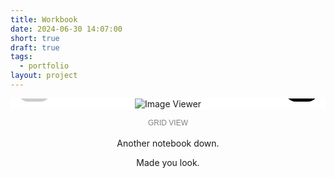 ```yaml
---
title: Workbook
date: 2024-06-30 14:07:00
short: true
draft: true
tags:
  - portfolio
layout: project
---
```


<style>
    .workbook-project .image-container {
        position: relative;
        display: flex;
        flex-direction: column;
        align-items: center;
        justify-content: center;
        width: 100%;
        max-width: 522px;
        max-height: 80vh;
        background-color: white;
        margin-top: 12px;
        transition: height 0.3s ease;
        overflow: hidden; /* Hide the scrollbar */
        height: auto;
    }
    .workbook-project img {
        max-width: 100%;
        max-height: 100% !important;
        border: none !important;
        box-shadow: none !important;
    }
    .workbook-project .controls {
        touch-action: manipulation;
        display: flex;
        justify-content: space-between;
        width: 100%;
        position: absolute;
        bottom: 12px;
    }
    .workbook-project button {
        padding: 12px 14px;
        border: none;
        border-radius: 1rem;
        background-color: #000;
        color: white;
        cursor: pointer;
        font-size: 16px;
        margin: auto 12px;
        font-size: 24px;
    }
    .workbook-project button:disabled {
        background-color: #ccc;
        cursor: not-allowed;
    }
    .workbook-project #grid-view {
        display: none;
        flex-wrap: wrap;
        justify-content: center;
        width: 100%;
        overflow-y: auto; /* Allow scrolling in grid view */
    }
    .workbook-project .grid-item {
        margin: 5px;
        cursor: pointer;
    }
    .workbook-project .grid-item img {
        width: 100px;
        height: 100px;
        object-fit: cover;
    }
    .workbook-project #toggle-view {
        touch-action: manipulation;
        position: relative;
        padding: 3px 6px;
        border: none;
        background-color: transparent;
        color: grey;
        cursor: pointer;
        font-size: 12px;
        border-radius: 5px;
        text-transform: uppercase;
        font-weight: 500;
        text-align: center;
        display: block;
        margin: 12px auto;
    }
    .workbook-project .show-shadow {
        text-shadow: 0 3px 10px rgba(0, 0, 0, 1);
    }
</style>

<div class="workbook-project">
    <div class="image-container" id="image-container">
        <img id="image-viewer" src="https://thomas.design/blog/2024/06/30/workbook-project/00.jpeg" alt="Image Viewer">
        <div class="controls">
            <button id="prev" onclick="showPrev()" disabled="">←</button>
            <button id="next" onclick="showNext()">→</button>
        </div>
        <div id="grid-view"></div>
    </div>
    <button id="toggle-view" onclick="toggleView()">Grid View</button>
    <div>
        <p style="text-align: center;">
            Another notebook down.
        </p>
        <p id="hidden-text" class="hidden-text" style="text-align: center;">
            Made you look.
        </p>
    </div>
</div>

<script>
    const images = [
        '00.jpeg',
        '01.jpeg',
        '02.jpeg',
        '03.jpeg',
        '04.jpeg',
        '05.jpeg',
        '06.jpeg',
        '07.jpeg',
        '08.jpeg',
        '09.jpeg',
        '010.jpeg',
        '011.jpeg',
        '012.jpeg',
        '013.jpeg',
        '014.jpeg',
        '015.jpeg',
        '016.jpeg',
        '017.jpeg',
        '018.jpeg',
        '019.jpeg',
        '020.jpeg',
        '021.jpeg',
        '022.jpeg',
        '023.jpeg',
        '024.jpeg',
        '025.jpeg',
        '026.jpeg',
        '027.jpeg',
        '028.jpeg',
        '029.jpeg',
        '030.jpeg',
        '031.jpeg',
        '032.jpeg',
        '033.jpeg',
        '034.jpeg',
        '035.jpeg',
        '036.jpeg',
        '037.jpeg',
        '038.jpeg',
        '039.jpeg',
        '040.jpeg',
        '041.jpeg',
        '042.jpeg',
        '043.jpeg',
        '044.jpeg',
        '045.jpeg',
        '046.jpeg',
        '047.jpeg',
        '048.jpeg',
        '049.jpeg',
        '050.jpeg',
        '051.jpeg',
        '052.jpeg',
        '053.jpeg',
        '054.jpeg',
        // Add more image filenames as needed
    ];
    let currentIndex = 0;
    let containerHeight = 0;

    function showImage(index) {
        const imageViewer = document.getElementById('image-viewer');
        const imageContainer = document.getElementById('image-container');
        const hiddenText = document.getElementById('hidden-text');
        imageViewer.src = `https://thomas.design/blog/2024/06/30/workbook-project/${images[index]}`;
        document.getElementById('prev').disabled = index === 0;
        document.getElementById('next').disabled = index === images.length - 1;
        imageViewer.onload = () => {
            containerHeight = imageContainer.clientHeight;
            document.getElementById('image-container').style.height = `${containerHeight}px`;
        };
        if (images[index] === '054.jpeg') {
            hiddenText.classList.add('show');
        }
    }

    function showPrev() {
        if (currentIndex > 0) {
            currentIndex--;
            showImage(currentIndex);
        }
    }

    function showNext() {
        if (currentIndex < images.length - 1) {
            currentIndex++;
            showImage(currentIndex);
        }
    }

    function createGrid() {
        const gridView = document.getElementById('grid-view');
        gridView.innerHTML = '';
        images.forEach((img, index) => {
            const div = document.createElement('div');
            div.classList.add('grid-item');
            div.onclick = () => {
                currentIndex = index;
                // Cache the height before switching
                containerHeight = document.getElementById('image-container').clientHeight;
                toggleView();
                showImage(currentIndex);
            };
            const image = document.createElement('img');
            image.src = `https://thomas.design/blog/2024/06/30/workbook-project/${img}`;
            div.appendChild(image);
            gridView.appendChild(div);
        });
    }

    function toggleView() {
        const imageView = document.getElementById('image-viewer');
        const controls = document.querySelector('.controls');
        const gridView = document.getElementById('grid-view');
        const toggleButton = document.getElementById('toggle-view');
        const imageContainer = document.getElementById('image-container');

        // Fade out text
        toggleButton.style.opacity = '0';
        setTimeout(() => {
            if (gridView.style.display === 'none' || !gridView.style.display) {
                gridView.style.display = 'flex';
                imageView.style.display = 'none';
                controls.style.display = 'none';
                imageContainer.style.overflowY = 'auto'; /* Enable scrollbar in grid view */
                imageContainer.style.height = `${containerHeight}px`;
                toggleButton.innerText = 'Single View';
            } else {
                gridView.style.display = 'none';
                imageView.style.display = 'block';
                controls.style.display = 'flex';
                showImage(currentIndex);  // Recalculate the height of the image container
                toggleButton.innerText = 'Grid View';
            }
            // Fade in text with shadow
            toggleButton.style.opacity = '1';
            toggleButton.classList.add('show-shadow');
            setTimeout(() => {
                toggleButton.classList.remove('show-shadow');
            }, 600);
        }, 300);
    }

    // Initialize the viewer with the first image and create the grid
    showImage(currentIndex);
    createGrid();
</script>

